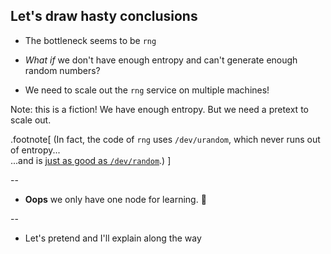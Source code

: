 ## Let's draw hasty conclusions

- The bottleneck seems to be `rng`

- *What if* we don't have enough entropy and can't generate enough random numbers?

- We need to scale out the `rng` service on multiple machines!

Note: this is a fiction! We have enough entropy. But we need a pretext to scale out.

.footnote[
(In fact, the code of `rng` uses `/dev/urandom`, which never runs out of entropy...
<br/>
...and is [just as good as `/dev/random`](http://www.slideshare.net/PacSecJP/filippo-plain-simple-reality-of-entropy).)
]

--

- **Oops** we only have one node for learning. 🤔

--

- Let's pretend and I'll explain along the way
